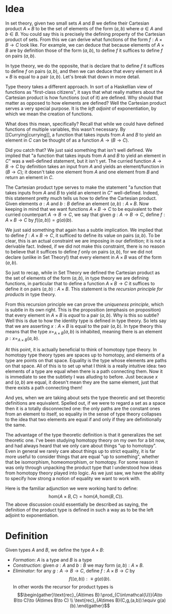 # Idea
In set theory, given two small sets $A$ and $B$ we define their Cartesian product $A\times B$ to be the set of elements of the form $(a,b)$ where $a\in A$ and $b\in B$. You could say this is precisely the defining property of the Cartesian product of sets. From this we can derive what functions of the form $f:A\times B\to C$ look like. For example, we can deduce that because elements of $A\times B$ are by definition those of the form $(a,b)$, to define $f$ it suffices to define $f$ on pairs $(a,b)$.

In type theory, we do the opposite, that is declare that to define $f$ it suffices to define $f$ on pairs $(a,b)$, and then we can deduce that every element in $A\times B$ is equal to a pair $(a,b)$. Let's break that down in more detail.

Type theory takes a different approach. In sort of a Haskellian view of functions as "first-class citizens", it says that what really matters about the Cartesian product is how functions (out of it) are defined. Why should that matter as opposed to how elements are defined? Well the Cartesian product serves a very special purpose. It is the *left adjoint* of exponentiation, by which we mean the creation of functions.

What does this mean, specifically? Recall that while we could have defined functions of multiple variables, this wasn't necessary. By [[Currying|currying]], a function that takes inputs from $A$ and $B$ to yield an element in $C$ can be thought of as a function $A\to (B\to C)$.

Did you catch that? We just said something that isn't well defined. We implied that "a function that takes inputs from $A$ and $B$ to yield an element in $C$" was a well-defined statement, but it isn't yet. The curried function $A\to B\to C$ by definition takes an input from $A$ and yields an element/function in $(B\to C)$; it doesn't take one element from $A$ and one element from $B$ and return an element in $C$.

The Cartesian product type serves to make the statement "a function that takes inputs from $A$ and $B$ to yield an element in $C$" well-defined. Indeed, this statement pretty much tells us how to define the Cartesian product. Given elements $a:A$ and $b:B$ define an element $(a,b):A\times B$. Now keeping in mind that we want functions $A\times B\to C$ to be equivalent to their curried counterpart $A\to B\to C$, we say that given $g:A\to B\to C$, define $f:A\times B\to C$ by $f((a,b))=g(a)(b)$. 

We just said something that again has a subtle implication. We implied that to define $f:A\times B\to C$, it sufficed to define its value on pairs $(a,b)$. To be clear, this is an actual constraint we are imposing in our definition; it is not a derivable fact. Indeed, if we did not make this constraint, there is no reason to believe that it suffices to define $f$ only on pairs $(a,b)$, for we did not declare (unlike in Set Theory!) that every element in $A\times B$ was of the form $(a,b)$. 

So just to recap, while in Set Theory we defined the Cartesian product as the set of elements of the form $(a,b)$, in type theory we are defining functions, in particular that to define a function $A\times B\to C$ it suffices to define it on pairs $(a,b):A\times B$. This statement is the _recursion principle for products_ in type theory.

From this recursion principle we can prove the _uniqueness principle_, which is subtle in its own right. This is the proposition (emphasis on proposition) that every element in $A\times B$ is _equal_ to a pair $(a,b)$. Why is this so subtle? Well this is due to how the identity type is defined in type theory. So lets say that we are asserting $x:A\times B$ is equal to the pair $(a,b)$. In type theory this means that the type $x=_{A\times B}(a,b)$ is inhabited, meaning there is an element $p:x=_{A\times B}(a,b)$.

At this point, it is actually beneficial to think of homotopy type theory. In homotopy type theory types are spaces up to homotopy, and elements of a type are points on that space. Equality is the type whose elements are paths on that space. All of this is to set up what I think is a really intuitive idea: two elements of a type are equal when there is a path connecting them. Now it is immediate to see the subtlety I was alluding to before. Just because $x$ and $(a,b)$ are equal, it doesn't mean they are the same element, just that there exists a path connecting them!

And yes, when we are taking about sets the type theoretic and set theoretic definitions are equivalent. Spelled out, if we were to regard a set as a space then it is a totally disconnected one: the only paths are the constant ones from an element to itself, so equality in the sense of type theory collapses to the idea that two elements are equal if and only if they are definitionally the same.

The advantage of the type theoretic definition is that it generalizes the set theoretic one. I've been studying homotopy theory on my own for a bit now, and had always heard that we only care about things "up to homotopy". Even in general we rarely care about things up to strict equality, it is far more useful to consider things that are equal "up to something", whether that be isomorphism, homeomorphism, or homotopy. For some reason it was only through unpacking the product type that I understood how ideas from homotopy theory played into logic. As we just saw, we have the ability to specify how strong a notion of equality we want to work with.

Here is the familiar adjunction we were working hard to define: $$\text{hom}(A\times B,C)=\text{hom}(A,\text{hom}(B,C)).$$ The above discussion could essentially be described as saying, the definition of the product type is defined in such a way as to be the left adjoint to exponentiation.

# Definition
Given types $A$ and $B$, we define the type $A\times B$:
- *Formation*: $A$ is a type and $B$ is a type
- *Construction*: given $a:A$ and $b:B$ we may form $(a,b):A\times B$.
- *Eliminator*: for any $g:A\to B\to C$, define $f:A\times B\to C$ by $$f((a,b)):\equiv g(a)(b).$$ In other words the recursor for product types is $$\begin{gather}\text{rec}_{A\times B}:\prod_{C\in\mathcal{U}}(A\to B\to C)\to (A\times B\to C) \\ \text{rec}_{A\times B}(C,g,(a,b)):\equiv g(a)(b).\end{gather}$$